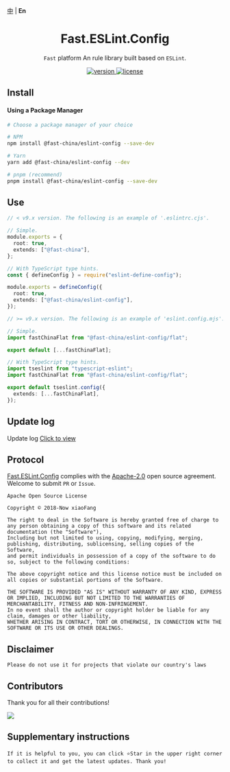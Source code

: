 [中](https://gitee.com/China-xiaoFang/fast.eslint.config) | **En**

<h1 align="center">Fast.ESLint.Config</h1>

<p align="center">
  <code>Fast</code> platform An rule library built based on <code>ESLint</code>.
</p>

<p align="center">
  <a href="https://www.npmjs.com/package/@fast-china/eslint-config">
    <img src="https://img.shields.io/npm/v/@fast-china/eslint-config?color=orange&label=" alt="version" />
  </a>
  <a href="https://gitee.com/China-xiaoFang/fast.eslint.config/blob/master/LICENSE">
    <img src="https://img.shields.io/npm/l/@fast-china/eslint-config" alt="license" />
  </a>
</p>

## Install

#### Using a Package Manager

```sh
# Choose a package manager of your choice

# NPM
npm install @fast-china/eslint-config --save-dev

# Yarn
yarn add @fast-china/eslint-config --dev

# pnpm (recommend)
pnpm install @fast-china/eslint-config --save-dev
```

## Use

```typescript
// < v9.x version. The following is an example of '.eslintrc.cjs'.

// Simple.
module.exports = {
  root: true,
  extends: ["@fast-china"],
};

// With TypeScript type hints.
const { defineConfig } = require("eslint-define-config");

module.exports = defineConfig({
  root: true,
  extends: ["@fast-china/eslint-config"],
});

// >= v9.x version. The following is an example of 'eslint.config.mjs'.

// Simple.
import fastChinaFlat from "@fast-china/eslint-config/flat";

export default [...fastChinaFlat];

// With TypeScript type hints.
import tseslint from "typescript-eslint";
import fastChinaFlat from "@fast-china/eslint-config/flat";

export default tseslint.config({
  extends: [...fastChinaFlat],
});
```

## Update log

Update log [Click to view](https://gitee.com/China-xiaoFang/fast.eslint.config/commits/master)

## Protocol

[Fast.ESLint.Config](https://gitee.com/China-xiaoFang/fast.eslint.config) complies with the [Apache-2.0](https://gitee.com/China-xiaoFang/fast.eslint.config/blob/master/LICENSE) open source agreement. Welcome to submit `PR` or `Issue`.

```
Apache Open Source License

Copyright © 2018-Now xiaoFang

The right to deal in the Software is hereby granted free of charge to any person obtaining a copy of this software and its related documentation (the "Software"),
Including but not limited to using, copying, modifying, merging, publishing, distributing, sublicensing, selling copies of the Software,
and permit individuals in possession of a copy of the software to do so, subject to the following conditions:

The above copyright notice and this license notice must be included on all copies or substantial portions of the Software.

THE SOFTWARE IS PROVIDED "AS IS" WITHOUT WARRANTY OF ANY KIND, EXPRESS OR IMPLIED, INCLUDING BUT NOT LIMITED TO THE WARRANTIES OF MERCHANTABILITY, FITNESS AND NON-INFRINGEMENT.
In no event shall the author or copyright holder be liable for any claim, damages or other liability,
WHETHER ARISING IN CONTRACT, TORT OR OTHERWISE, IN CONNECTION WITH THE SOFTWARE OR ITS USE OR OTHER DEALINGS.
```

## Disclaimer

```
Please do not use it for projects that violate our country's laws
```

## Contributors

Thank you for all their contributions!

<a href="https://github.com/China-xiaoFang/Fast.ESLint.Config/graphs/contributors">
  <img src="https://contrib.rocks/image?repo=China-xiaoFang/Fast.ESLint.Config" />
</a>

## Supplementary instructions

```
If it is helpful to you, you can click ⭐Star in the upper right corner to collect it and get the latest updates. Thank you!
```
